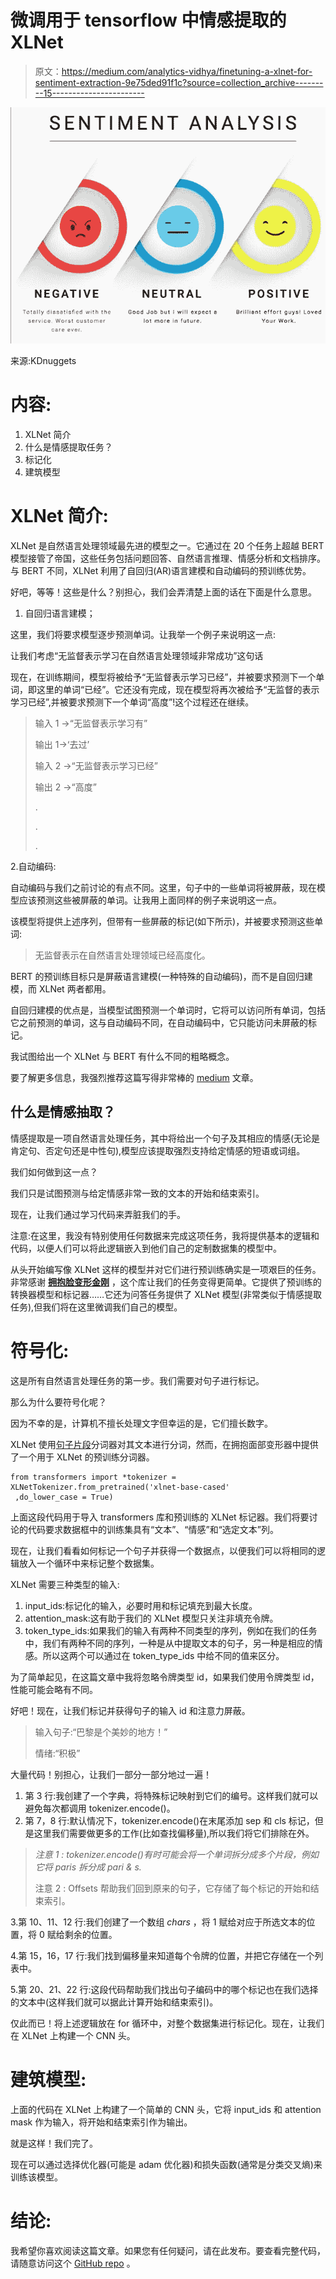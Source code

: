 # 微调用于 tensorflow 中情感提取的 XLNet

> 原文：<https://medium.com/analytics-vidhya/finetuning-a-xlnet-for-sentiment-extraction-9e75ded91f1c?source=collection_archive---------15----------------------->

![](img/2b57b707f6113558fceb6b77e9f51333.png)

来源:KDnuggets

# 内容:

1.  XLNet 简介
2.  什么是情感提取任务？
3.  标记化
4.  建筑模型

# XLNet 简介:

XLNet 是自然语言处理领域最先进的模型之一。它通过在 20 个任务上超越 BERT 模型接管了帝国，这些任务包括问题回答、自然语言推理、情感分析和文档排序。与 BERT 不同，XLNet 利用了自回归(AR)语言建模和自动编码的预训练优势。

好吧，等等！这些是什么？别担心，我们会弄清楚上面的话在下面是什么意思。

1.  自回归语言建模；

这里，我们将要求模型逐步预测单词。让我举一个例子来说明这一点:

让我们考虑“无监督表示学习在自然语言处理领域非常成功”这句话

现在，在训练期间，模型将被给予“无监督表示学习已经”，并被要求预测下一个单词，即这里的单词“已经”。它还没有完成，现在模型将再次被给予“无监督的表示学习已经”,并被要求预测下一个单词“高度”!这个过程还在继续。

> 输入 1 →“无监督表示学习有”
> 
> 输出 1→‘去过’
> 
> 输入 2 →“无监督表示学习已经”
> 
> 输出 2 →“高度”
> 
> .
> 
> .
> 
> .

2.自动编码:

自动编码与我们之前讨论的有点不同。这里，句子中的一些单词将被屏蔽，现在模型应该预测这些被屏蔽的单词。让我用上面同样的例子来说明这一点。

该模型将提供上述序列，但带有一些屏蔽的标记(如下所示)，并被要求预测这些单词:

> 无监督表示<mask>在自然语言处理领域已经高度<mask>化。</mask></mask>

BERT 的预训练目标只是屏蔽语言建模(一种特殊的自动编码)，而不是自回归建模，而 XLNet 两者都用。

自回归建模的优点是，当模型试图预测一个单词时，它将可以访问所有单词，包括它之前预测的单词，这与自动编码不同，在自动编码中，它只能访问未屏蔽的标记。

我试图给出一个 XLNet 与 BERT 有什么不同的粗略概念。

要了解更多信息，我强烈推荐这篇写得非常棒的 [medium](https://towardsdatascience.com/xlnet-explained-in-simple-terms-255b9fb2c97c) 文章。

## 什么是情感抽取？

情感提取是一项自然语言处理任务，其中将给出一个句子及其相应的情感(无论是肯定句、否定句还是中性句),模型应该提取强烈支持给定情感的短语或词组。

我们如何做到这一点？

我们只是试图预测与给定情感非常一致的文本的开始和结束索引。

现在，让我们通过学习代码来弄脏我们的手。

注意:在这里，我没有特别使用任何数据来完成这项任务，我将提供基本的逻辑和代码，以便人们可以将此逻辑嵌入到他们自己的定制数据集的模型中。

从头开始编写像 XLNet 这样的模型并对它们进行预训练确实是一项艰巨的任务。非常感谢 [**拥抱脸变形金刚**](https://huggingface.co/transformers/) ，这个库让我们的任务变得更简单。它提供了预训练的转换器模型和标记器……它还为问答任务提供了 XLNet 模型(非常类似于情感提取任务),但我们将在这里微调我们自己的模型。

# 符号化:

这是所有自然语言处理任务的第一步。我们需要对句子进行标记。

那么为什么要符号化呢？

因为不幸的是，计算机不擅长处理文字但幸运的是，它们擅长数字。

XLNet 使用[句子片段](https://arxiv.org/abs/1808.06226)分词器对其文本进行分词，然而，在拥抱面部变形器中提供了一个用于 XLNet 的预训练分词器。

```
from transformers import *tokenizer = XLNetTokenizer.from_pretrained('xlnet-base-cased'
 ,do_lower_case = True)
```

上面这段代码用于导入 transformers 库和预训练的 XLNet 标记器。我们将要讨论的代码要求数据框中的训练集具有“文本”、“情感”和“选定文本”列。

现在，让我们看看如何标记一个句子并获得一个数据点，以便我们可以将相同的逻辑放入一个循环中来标记整个数据集。

XLNet 需要三种类型的输入:

1.  input_ids:标记化的输入，必要时用<cls>和<sep>标记填充到最大长度。</sep></cls>
2.  attention_mask:这有助于我们的 XLNet 模型只关注非填充令牌。
3.  token_type_ids:如果我们的输入有两种不同类型的序列，例如在我们的任务中，我们有两种不同的序列，一种是从中提取文本的句子，另一种是相应的情感。所以这两个可以通过在 token_type_ids 中给不同的值来区分。

为了简单起见，在这篇文章中我将忽略令牌类型 id，如果我们使用令牌类型 id，性能可能会略有不同。

好吧！现在，让我们标记并获得句子的输入 id 和注意力屏蔽。

> 输入句子:“巴黎是个美妙的地方！”
> 
> 情绪:“积极”

大量代码！别担心，让我们一部分一部分地过一遍！

1.  第 3 行:我创建了一个字典，将特殊标记映射到它们的编号。这样我们就可以避免每次都调用 tokenizer.encode()。
2.  第 7，8 行:默认情况下，tokenizer.encode()在末尾添加 sep 和 cls 标记，但是这里我们需要做更多的工作(比如查找偏移量),所以我们将它们排除在外。

> *注意 1 : tokenizer.encode()有时可能会将一个单词拆分成多个片段，例如它将 paris 拆分成 pari & s.*
> 
> 注意 2 : Offsets 帮助我们回到原来的句子，它存储了每个标记的开始和结束索引。

3.第 10、11、12 行:我们创建了一个数组 *chars* ，将 1 赋给对应于所选文本的位置，将 0 赋给剩余的位置。

4.第 15，16，17 行:我们找到偏移量来知道每个令牌的位置，并把它存储在一个列表中。

5.第 20、21、22 行:这段代码帮助我们找出句子编码中的哪个标记也在我们选择的文本中(这样我们就可以据此计算开始和结束索引)。

仅此而已！将上述逻辑放在 for 循环中，对整个数据集进行标记化。现在，让我们在 XLNet 上构建一个 CNN 头。

# 建筑模型:

上面的代码在 XLNet 上构建了一个简单的 CNN 头，它将 input_ids 和 attention mask 作为输入，将开始和结束索引作为输出。

就是这样！我们完了。

现在可以通过选择优化器(可能是 adam 优化器)和损失函数(通常是分类交叉熵)来训练该模型。

# 结论:

我希望你喜欢阅读这篇文章。如果您有任何疑问，请在此发布。要查看完整代码，请随意访问这个 [GitHub repo](https://github.com/mano3-1/Sentiment-Extraction-from-tweets) 。